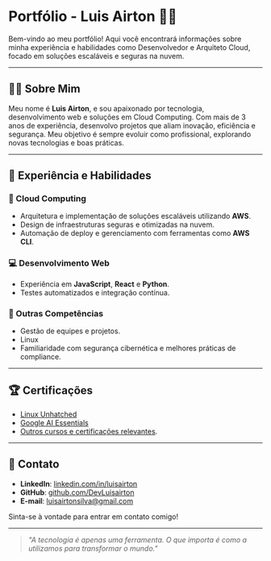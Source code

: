 # Portfólio - Luis Airton 👨‍💻

Bem-vindo ao meu portfólio! Aqui você encontrará informações sobre minha experiência e habilidades como Desenvolvedor e Arquiteto Cloud, focado em soluções escaláveis e seguras na nuvem.

---

## 🧑‍💼 Sobre Mim

Meu nome é **Luis Airton**, e sou apaixonado por tecnologia, desenvolvimento web e soluções em Cloud Computing. Com mais de 3 anos de experiência, desenvolvo projetos que aliam inovação, eficiência e segurança. Meu objetivo é sempre evoluir como profissional, explorando novas tecnologias e boas práticas.

---

## 💼 Experiência e Habilidades

### 🚀 Cloud Computing
- Arquitetura e implementação de soluções escaláveis utilizando **AWS**.
- Design de infraestruturas seguras e otimizadas na nuvem.
- Automação de deploy e gerenciamento com ferramentas como **AWS CLI**.

### 💻 Desenvolvimento Web
- Experiência em **JavaScript**, **React** e **Python**.
- Testes automatizados e integração contínua.

### 📂 Outras Competências
- Gestão de equipes e projetos.
- Linux
- Familiaridade com segurança cibernética e melhores práticas de compliance.

---

## 🏆 Certificações
- [Linux Unhatched](https://www.credly.com/badges/733d1f41-42a5-40df-adea-87e835446382/linked_in?t=sqitni)
- [Google AI Essentials](https://www.credly.com/badges/fff3a2ee-eda8-4ce9-b1ac-4ec22fb31738/linked_in_profile)
- [Outros cursos e certificações relevantes](https://www.linkedin.com/in/luisairton/details/certifications/).

---

## 📩 Contato

- **LinkedIn**: [linkedin.com/in/luisairton](https://www.linkedin.com/in/luisairton/)
- **GitHub**: [github.com/DevLuisairton](https://github.com/DevLuisairton)
- **E-mail**: [luisairtonsilva@gmail.com](mailto:luisairtonsilva@gmail.com)

Sinta-se à vontade para entrar em contato comigo!

---

> _"A tecnologia é apenas uma ferramenta. O que importa é como a utilizamos para transformar o mundo."_  
